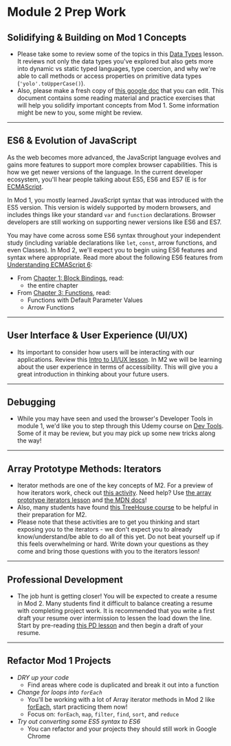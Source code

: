 # Module 2 Prep Work


## Solidifying & Building on Mod 1 Concepts

- Please take some to review some of the topics in this [Data Types](https://frontend.turing.edu/lessons/module-2/data-types-in-js.html) lesson.  It reviews not only the data types you've explored but also gets more into dynamic vs static typed languages, type coercion, and why we're able to call methods or access properties on primitive data types (`'yolo'.toUpperCase()`).
- Also, please make a fresh copy of [this google doc](https://docs.google.com/document/d/1xUc38HU5JCr4-b7bg8XiYqEXgg6jZ4-qKRQLGNrXBtc/edit) that you can edit.  This document contains some reading material and practice exercises that will help you solidify important concepts from Mod 1. Some information might be new to you, some might be review.

------------------------------------------------------

## ES6 & Evolution of JavaScript

As the web becomes more advanced, the JavaScript language evolves and gains more features to support more complex browser capabilities. This is how we get newer versions of the language. In the current developer ecosystem, you'll hear people talking about ES5, ES6 and ES7 (E is for [ECMAScript](https://stackoverflow.com/questions/912479/what-is-the-difference-between-javascript-and-ecmascript).

In Mod 1, you mostly learned JavaScript syntax that was introduced with the ES5 version. This version is widely supported by modern browsers, and includes things like your standard `var` and `function` declarations. Browser developers are still working on supporting newer versions like ES6 and ES7.

You may have come across some ES6 syntax throughout your independent study (including variable declarations like `let`, `const`, arrow functions, and even Classes). In Mod 2, we'll expect you to begin using ES6 features and syntax where appropriate. Read more about the following ES6 features from [Understanding ECMAScript 6](https://leanpub.com/understandinges6/read):

- From [Chapter 1: Block Bindings](https://leanpub.com/understandinges6/read#leanpub-auto-block-bindings), read:
  * the entire chapter
- From [Chapter 3: Functions](https://leanpub.com/understandinges6/read#leanpub-auto-functions), read:
  * Functions with Default Parameter Values
  * Arrow Functions

------------------------------------------------------

## User Interface & User Experience (UI/UX)

- Its important to consider how users will be interacting with our applications. Review this [Intro to UI/UX lesson](https://frontend.turing.edu/lessons/module-2/intro-ui-ux-empathy-in-design.html). In M2 we will be learning about the user experience in terms of accessibility. This will give you a great introduction in thinking about your future users. 

------------------------------------------------------

## Debugging

- While you may have seen and used the browser's Developer Tools in module 1, we'd like you to step through this Udemy course on [Dev Tools](https://www.udemy.com/devtools-2017-the-basics-of-chrome-developer-tools/). Some of it may be review, but you may pick up some new tricks along the way!

------------------------------------------------------
## Array Prototype Methods: Iterators

- Iterator methods are one of the key concepts of M2. For a preview of how iterators work, check out [this activity](https://replit.com/@kaylaewood/mod2iteratorpreview#index.js). Need help? Use [the array prototype iterators lesson](https://frontend.turing.edu/lessons/module-2/array-prototype-methods-iterators.html) and [the MDN docs](https://developer.mozilla.org/en-US/docs/Web/JavaScript/Reference/Global_Objects/Array/forEach)!
- Also, many students have found [this TreeHouse course](https://teamtreehouse.com/library/javascript-array-iteration-methods) to be helpful in their preparation for M2.
- Please note that these activities are to get you thinking and start exposing you to the iterators - we don't expect you to already know/understand/be able to do all of this yet.  Do not beat yourself up if this feels overwhelming or hard. Write down your questions as they come and bring those questions with you to the iterators lesson!
------------------------------------------------------

## Professional Development

- The job hunt is getting closer! You will be expected to create a resume in Mod 2. Many students find it difficult to balance creating a resume with completing project work. It is recommended that you write a first draft your resume over intermission to lessen the load down the line. Start by pre-reading [this PD lesson](https://careerdev.turing.edu/module_two/mod2_week1) and then begin a draft of your resume.

------------------------------------------------------

## Refactor Mod 1 Projects

  - *DRY up your code*
    - Find areas where code is duplicated and break it out into a function
  - *Change for loops into `forEach`*
    - You'll be working with a lot of Array iterator methods in Mod 2 like [forEach](https://developer.mozilla.org/en-US/docs/Web/JavaScript/Reference/Global_Objects/Array/forEach), start practicing them now!
    - Focus on: `forEach`, `map`, `filter`, `find`, `sort`, and `reduce`
  - *Try out converting some ES5 syntax to ES6*
    - You can refactor and your projects they should still work in Google Chrome

